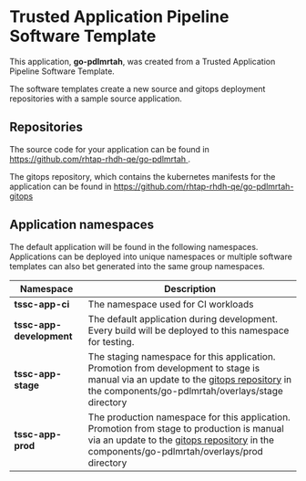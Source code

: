# Trusted Application Pipeline Software Template

This application, **go-pdlmrtah**, was created from a Trusted Application Pipeline Software Template.

The software templates create a new source and gitops deployment repositories with a sample source application. 

## Repositories

The source code for your application can be found in [https://github.com/rhtap-rhdh-qe/go-pdlmrtah ](https://github.com/rhtap-rhdh-qe/go-pdlmrtah ).
 
The gitops repository, which contains the kubernetes manifests for the application can be found in 
[https://github.com/rhtap-rhdh-qe/go-pdlmrtah-gitops ](https://github.com/rhtap-rhdh-qe/go-pdlmrtah-gitops ) 

## Application namespaces 

The default application will be found in the following namespaces. Applications can be deployed into unique namespaces or multiple software templates can also bet generated into the same group namespaces.  

|  Namespace   |  Description   |  
| -------- | -------- |
| **tssc-app-ci** | The namespace used for CI workloads |
| **tssc-app-development** | The default application during development. Every build will be deployed to this namespace for testing. |
| **tssc-app-stage** | The staging namespace for this application. Promotion from development to stage is manual via an update to the [gitops repository](https://github.com/rhtap-rhdh-qe/go-pdlmrtah-gitops ) in the components/go-pdlmrtah/overlays/stage directory |
| **tssc-app-prod** | The production namespace for this application. Promotion from stage to production is manual via an update to the [gitops repository](https://github.com/rhtap-rhdh-qe/go-pdlmrtah-gitops ) in the components/go-pdlmrtah/overlays/prod directory |